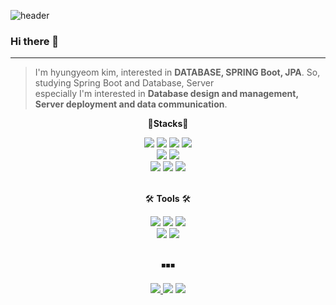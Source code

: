 ![header](https://capsule-render.vercel.app/api?type=waving&color=random&height=350&section=header&text=kyeom%20gyeom&animation=fadeIn&fontSize=90)

### Hi there 👋
---
>I'm hyungyeom kim, interested in __DATABASE, SPRING Boot, JPA__. So, studying Spring Boot and Database, Server  
>especially I'm interested in __Database design and management, Server deployment and data communication__. <br/>

<div align="center">
            <p style="font-weight:bold">📝<b>Stacks</b>📝</p>
            <img src="https://img.shields.io/badge/Spring-6DB33F?style=flat-square&logo=Spring&logoColor=white"/>
            <img src="https://img.shields.io/badge/Spring Boot-6DB33F?style=flat-square&logo=Spring Boot&logoColor=white"/>
            <img src="https://img.shields.io/badge/MySQL-4479A1?style=flat-square&logo=MySQL&logoColor=white"/>
            <img src="https://img.shields.io/badge/Docker-2496ED?style=flat-square&logo=Docker&logoColor=white"/>
            <br/>
            <img src="https://img.shields.io/badge/Python-3766AB?style=flat-square&logo=Python&logoColor=white"/>
            <img src="https://img.shields.io/badge/Node.js-339933?style=flat-square&logo=Node.js&logoColor=white"/>
            <!--<img src="https://img.shields.io/badge/Django-092E20?style=flat-square&logo=Django&logoColor=white"/> -->
            <br/>
            <img src="https://img.shields.io/badge/Pandas-150458?style=flat-square&logo=Pandas&logoColor=white"/>
            <img src="https://img.shields.io/badge/Scikit--learn-F7931E?style=flat-square&logo=Scikit-learn&logoColor=white"/>
            <img src="https://img.shields.io/badge/TensorFlow-FF6F00?style=flat-square&logo=TensorFlow&logoColor=white"/>
            <br/>
</div> &nbsp

<div align="center">
            <p>🛠️ <b>Tools</b> 🛠️</p>
            <img src="https://img.shields.io/badge/Intellij IDEA-000000?style=flat-square&logo=Intellij IDEA&logoColor=white"/>
            <img src="https://img.shields.io/badge/DataGrip-000000?style=flat-square&logo=DataGrip&logoColor=white"/>
            <img src="https://img.shields.io/badge/Visual Studio Code-007ACC?style=flat-square&logo=Visual Studio Code&logoColor=white"/>
            <br/>
            <img src="https://img.shields.io/badge/Jupyter-F37626?style=flat-square&logo=Jupyter&logoColor=white"/>
            <img src="https://img.shields.io/badge/Google Colab-F9AB00?style=flat-square&logo=Google Colab&logoColor=white"/>
</div> &nbsp

<div align="center"> 
            <p>◾◾◾</p>
            <a href="https://kylo8.tistory.com"><img src="https://img.shields.io/badge/Tistory-000000?style=flat-square&logo=Tistory&logoColor=white"/>
            <a href="mailto:rlagusrua3687@gmail.com"><img src="https://img.shields.io/badge/Gmail-EA4335?style=flat-square&logo=Gmail&logoColor=white"/></a>
           <a href="https://hits.seeyoufarm.com"><img src="https://hits.seeyoufarm.com/api/count/incr/badge.svg?url=https%3A%2F%2Fgithub.com%2Fkylo-dev&count_bg=%2379C83D&title_bg=%23555555&icon=github.svg&icon_color=%23E7E7E7&title=hits&edge_flat=false"/></a>
</div>
